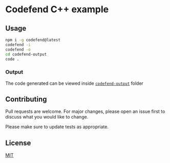 # Codefend C++ example

## Usage

```bash
npm i -g codefend@latest
codefend -i
codefend -o
cd codefend-output
code .
```

### Output

The code generated can be viewed inside [`codefend-output`](./codefend-output) folder

## Contributing

Pull requests are welcome. For major changes, please open an issue first to discuss what you would like to change.

Please make sure to update tests as appropriate.

## License

[MIT](https://choosealicense.com/licenses/mit/)
